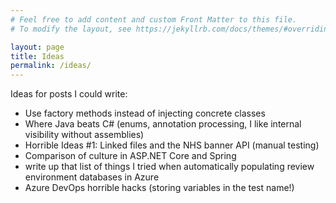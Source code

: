 ```yaml
---
# Feel free to add content and custom Front Matter to this file.
# To modify the layout, see https://jekyllrb.com/docs/themes/#overriding-theme-defaults

layout: page
title: Ideas
permalink: /ideas/
---
```


Ideas for posts I could write:
* Use factory methods instead of injecting concrete classes
* Where Java beats C# (enums, annotation processing, I like internal visibility without assemblies)
* Horrible Ideas #1: Linked files and the NHS banner API (manual testing)
* Comparison of culture in ASP.NET Core and Spring
* write up that list of things I tried when automatically populating review environment databases in Azure
* Azure DevOps horrible hacks (storing variables in the test name!)
